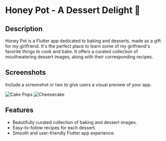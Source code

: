 # Honey Pot - A Dessert Delight 🍰

## Description
Honey Pot is a Flutter app dedicated to baking and desserts, made as a gift for my girlfriend. It's the perfect place to learn some of my girlfriend's favorite things to cook and bake. It offers a curated collection of mouthwatering dessert images, along with their corresponding recipes.

## Screenshots
Include a screenshot or two to give users a visual preview of your app.

![Cake Pops](screenshots/screenshot1.png)
![Cheesecake](screenshots/screenshot2.png)

## Features
- Beautifully curated collection of baking and dessert images.
- Easy-to-follow recipes for each dessert.
- Smooth and user-friendly Flutter app experience.

